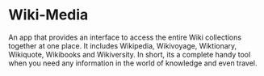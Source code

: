 Wiki-Media
==========

An app that provides an interface to access the entire Wiki collections together at one place. It includes Wikipedia, Wikivoyage, Wiktionary, Wikiquote, Wikibooks and Wikiversity. In short, its a complete handy tool when you need any information in the world of knowledge and even travel.

